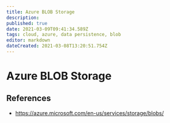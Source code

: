 ```yaml
---
title: Azure BLOB Storage
description: 
published: true
date: 2021-03-09T09:41:34.589Z
tags: cloud, azure, data persistence, blob
editor: markdown
dateCreated: 2021-03-08T13:20:51.754Z
---
```


# Azure BLOB Storage

## References

- https://azure.microsoft.com/en-us/services/storage/blobs/	
